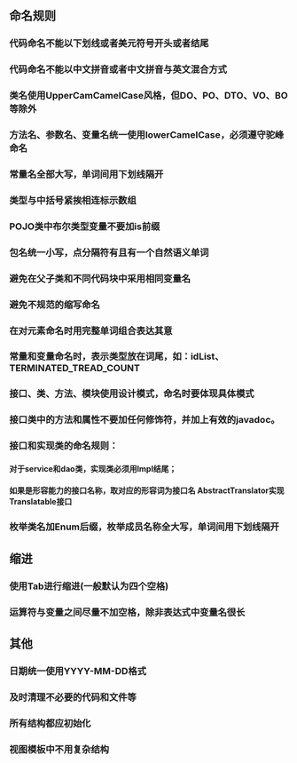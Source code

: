 ## 命名规则

### 代码命名不能以下划线或者美元符号开头或者结尾
### 代码命名不能以中文拼音或者中文拼音与英文混合方式
### 类名使用UpperCamCamelCase风格，但DO、PO、DTO、VO、BO等除外
### 方法名、参数名、变量名统一使用lowerCamelCase，必须遵守驼峰命名
### 常量名全部大写，单词间用下划线隔开
### 类型与中括号紧挨相连标示数组
### POJO类中布尔类型变量不要加is前缀
### 包名统一小写，点分隔符有且有一个自然语义单词
### 避免在父子类和不同代码块中采用相同变量名
### 避免不规范的缩写命名
### 在对元素命名时用完整单词组合表达其意
### 常量和变量命名时，表示类型放在词尾，如：idList、TERMINATED_TREAD_COUNT
### 接口、类、方法、模块使用设计模式，命名时要体现具体模式
### 接口类中的方法和属性不要加任何修饰符，并加上有效的javadoc。
### 接口和实现类的命名规则：</br>
#### 对于service和dao类，实现类必须用Impl结尾；
#### 如果是形容能力的接口名称，取对应的形容词为接口名 AbstractTranslator实现 Translatable接口
### 枚举类名加Enum后缀，枚举成员名称全大写，单词间用下划线隔开


## 缩进

### 使用Tab进行缩进(一般默认为四个空格)
### 运算符与变量之间尽量不加空格，除非表达式中变量名很长


## 其他

### 日期统一使用YYYY-MM-DD格式
### 及时清理不必要的代码和文件等
### 所有结构都应初始化
### 视图模板中不用复杂结构
